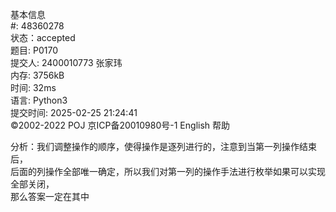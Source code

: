 基本信息  
#:
48360278  
状态：accepted  
题目:
P0170  
提交人:
2400010773 张家玮  
内存:
3756kB  
时间:
32ms  
语言:
Python3  
提交时间:
2025-02-25 21:24:41  
©2002-2022 POJ 京ICP备20010980号-1
English 帮助  


分析：我们调整操作的顺序，使得操作是逐列进行的，注意到当第一列操作结束后，  
后面的列操作全部唯一确定，所以我们对第一列的操作手法进行枚举如果可以实现全部关闭，  
那么答案一定在其中